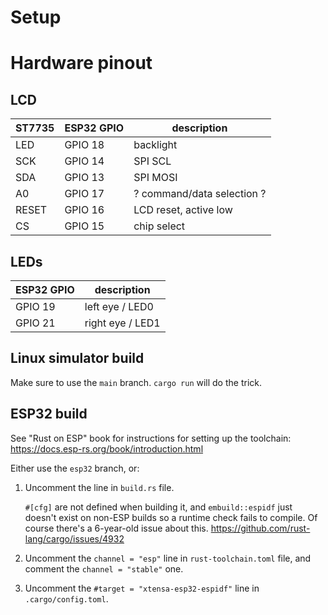 # Setup

# Hardware pinout

## LCD

| ST7735 | ESP32 GPIO | description                |
|--------|------------|----------------------------|
| LED    | GPIO 18    | backlight                  |
| SCK    | GPIO 14    | SPI SCL                    |
| SDA    | GPIO 13    | SPI MOSI                   |
| A0     | GPIO 17    | ? command/data selection ? |
| RESET  | GPIO 16    | LCD reset, active low      |
| CS     | GPIO 15    | chip select                |

## LEDs

| ESP32 GPIO | description      |
|------------|------------------|
| GPIO 19    | left eye / LED0  |
| GPIO 21    | right eye / LED1 |

## Linux simulator build

Make sure to use the `main` branch. `cargo run` will do the trick.

## ESP32 build

See "Rust on ESP" book for instructions for setting up the
toolchain: https://docs.esp-rs.org/book/introduction.html

Either use the `esp32` branch, or:

1. Uncomment the line in `build.rs` file.

   `#[cfg]` are not defined when building it, and `embuild::espidf` just
   doesn't exist on non-ESP builds so a runtime check fails to compile. Of
   course there's a 6-year-old issue about this.
   https://github.com/rust-lang/cargo/issues/4932

2. Uncomment the `channel = "esp"` line in `rust-toolchain.toml` file, and
   comment the `channel = "stable"` one.

3. Uncomment the `#target = "xtensa-esp32-espidf"` line in `.cargo/config.toml`.
